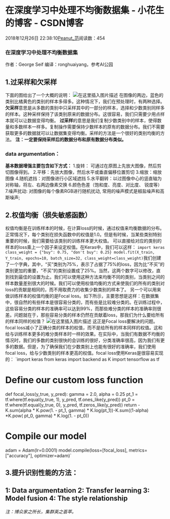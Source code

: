 
# 在深度学习中处理不均衡数据集 - 小花生的博客 - CSDN博客


2018年12月26日 22:38:10[Peanut_范](https://me.csdn.net/u013841196)阅读数：454


### 在深度学习中处理不均衡数据集
作者：George Seif 编译：ronghuaiyang，参考AI公园
## 1.过采样和欠采样
下面的图给出了一个大概的说明：
![在这里插入图片描述](https://img-blog.csdnimg.cn/20181226223111738.png?x-oss-process=image/watermark,type_ZmFuZ3poZW5naGVpdGk,shadow_10,text_aHR0cHM6Ly9ibG9nLmNzZG4ubmV0L3UwMTM4NDExOTY=,size_16,color_FFFFFF,t_70)
在图像的两边，蓝色的类别比橘黄色的类别的样本多得多。这种情况下，我们在预处理时，有两种选择。
**欠采样**意思是从多数的类别中只采样其中的一部分的样本，选择和少数类别同样多的样本。这种采样保持了该类别原来的数据分布。这很容易，我们只需要少用点样本就可以让数据变得均衡。
**过采样**的意思是我们复制少数类别中的样本，使得数量和多数样本一样多。复制操作需要保持少数样本的原有的数据分布。我们不需要获取更多的数据就可以让数据集变得均衡。采样的方法是一个很好的类别均衡的方法。
**注：一定要保持采样后的数据分布和原有数据分布类似。**
### data argumentation：
**基本数据增强主要包含如下方式：**
1.旋转： 可通过在原图上先放大图像，然后剪切图像得到。
2.平移：先放大图像，然后水平或垂直偏移位置剪切
3.缩放：缩放图像
4.随机遮挡：对图像进行小区域遮挡
5.水平翻转：以过图像中心的竖直轴为对称轴，将左、右两边像素交换
6.颜色色差（饱和度、亮度、对比度、 锐度等）
7.噪声扰动: 对图像的每个像素RGB进行随机扰动, 常用的噪声模式是椒盐噪声和高斯噪声;
## 2.权值均衡（损失敏感函数）
权值均衡是在训练样本的时候，在计算loss的时候，通过权值来均衡数据的分布。正常情况下，每个类别在损失函数中的权值是1.0。但是有时候，当某些类别特别重要的时候，我们需要给该类别的训练样本更大权值。
可以直接给对应的类别的样本的loss乘上一个因子来设定权值。在Keras中，我们可以这样：
`import keras
class_weight = {"buy": 0.75,
               "don't buy": 0.25}
model.fit(X_train, Y_train, epochs=10, batch_size=32, class_weight=class_weight)`我们创建了一个字典，其中，“买”类别为75%，表示了占据了75%的loss，因为比“不买”的类别更加的重要，“不买”的类别设置成了25%。当然，这两个数字可以修改，直到找到最佳的设置为止。我们可以使用这种方法来均衡不同的类别，当类别之间的样本数量差别很大的时候。我们可以使用权值均衡的方式来使我们的所有的类别对loss的贡献是相同的，而不用取费力的收集少数类别的样本了。
另一个可以用来做训练样本的权值均衡的是Focal loss。如下所示，主要思想是这样：在数据集中，很自然的有些样本是很容易分类的，而有些是比较难分类的。在训练过程中，这些容易分类的样本的准确率可以达到99%，而那些难分类的样本的准确率则很差。问题就在于，那些容易分类的样本仍然在贡献着loss，那我们为什么要给所有的样本同样的权值？
![在这里插入图片描述](https://img-blog.csdnimg.cn/20181226223331436.png?x-oss-process=image/watermark,type_ZmFuZ3poZW5naGVpdGk,shadow_10,text_aHR0cHM6Ly9ibG9nLmNzZG4ubmV0L3UwMTM4NDExOTY=,size_16,color_FFFFFF,t_70)
这正是Focal loss要解决的问题。focal loss减小了正确分类的样本的权值，而不是给所有的样本同样的权值。这和给与训练样本更多的难分类样本时一样的效果。在实际中，当我们有数据不均衡的情况时，我们的多数的类别很快的会训练的很好，分类准确率很高，因为我们有更多的数据。但是，为了确保我们在少数类别上也能有很好的准确率，我们使用focal loss，给与少数类别的样本更高的权值。focal loss使用Keras是很容易实现的：
[
](https://img-blog.csdnimg.cn/20181226223331436.png?x-oss-process=image/watermark,type_ZmFuZ3poZW5naGVpdGk,shadow_10,text_aHR0cHM6Ly9ibG9nLmNzZG4ubmV0L3UwMTM4NDExOTY=,size_16,color_FFFFFF,t_70)`import keras
from keras import backend as K
import tensorflow as tf
# Define our custom loss function
def focal_loss(y_true, y_pred):
   gamma = 2.0, alpha = 0.25
   pt_1 = tf.where(tf.equal(y_true, 1), y_pred, tf.ones_like(y_pred))
   pt_0 = tf.where(tf.equal(y_true, 0), y_pred, tf.zeros_like(y_pred))
   return -K.sum(alpha * K.pow(1. - pt_1, gamma) * K.log(pt_1))-K.sum((1-alpha) *K.pow( pt_0, gamma) * K.log(1. - pt_0))
# Compile our model
adam = Adam(lr=0.0001)
model.compile(loss=[focal_loss], metrics=["accuracy"], optimizer=adam)`[
](https://img-blog.csdnimg.cn/20181226223331436.png?x-oss-process=image/watermark,type_ZmFuZ3poZW5naGVpdGk,shadow_10,text_aHR0cHM6Ly9ibG9nLmNzZG4ubmV0L3UwMTM4NDExOTY=,size_16,color_FFFFFF,t_70)
## 3.提升识别性能的方法：
[
](https://img-blog.csdnimg.cn/20181226223331436.png?x-oss-process=image/watermark,type_ZmFuZ3poZW5naGVpdGk,shadow_10,text_aHR0cHM6Ly9ibG9nLmNzZG4ubmV0L3UwMTM4NDExOTY=,size_16,color_FFFFFF,t_70)1: Data argumentation
2: Transfer learning
3: Model fusion
4: The style relationship
---

###### 注：博众家之所长，集群英之荟萃。

